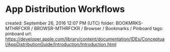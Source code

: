# App Distribution Workflows

created: September 26, 2016 12:07 PM (UTC)
folder: BOOKMRKS-MTHRFCKR / BROWSR-MTHRFCKR / Browser / Bookmarks / Pinboard
tags: pinboard
url: https://developer.apple.com/library/content/documentation/IDEs/Conceptual/AppDistributionGuide/Introduction/Introduction.html